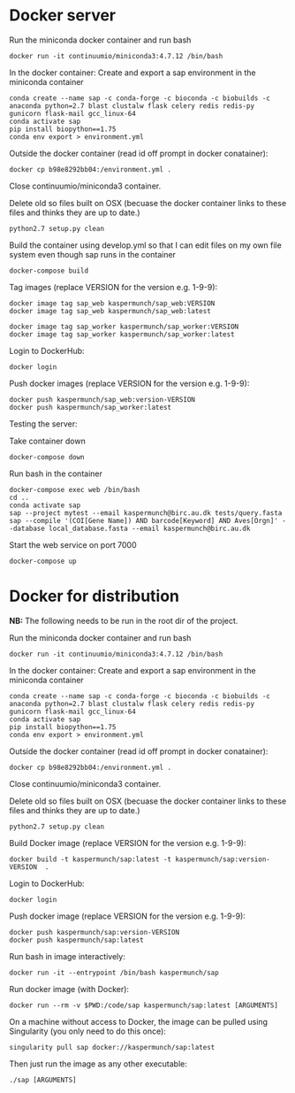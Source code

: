 

# Docker server

Run the miniconda docker container and run bash

    docker run -it continuumio/miniconda3:4.7.12 /bin/bash

In the docker container: Create and export a sap environment in the miniconda container

    conda create --name sap -c conda-forge -c bioconda -c biobuilds -c anaconda python=2.7 blast clustalw flask celery redis redis-py gunicorn flask-mail gcc_linux-64
    conda activate sap
    pip install biopython==1.75
    conda env export > environment.yml

Outside the docker container (read id off prompt in docker conatainer):

    docker cp b98e8292bb04:/environment.yml .

Close continuumio/miniconda3 container.

Delete old so files built on OSX (becuase the docker container links to these files and thinks they are up to date.)

    python2.7 setup.py clean

Build the container using develop.yml so that I can edit files on my own file system even though sap runs in the container

    docker-compose build

Tag images (replace VERSION for the version e.g. 1-9-9):

    docker image tag sap_web kaspermunch/sap_web:VERSION
    docker image tag sap_web kaspermunch/sap_web:latest

    docker image tag sap_worker kaspermunch/sap_worker:VERSION
    docker image tag sap_worker kaspermunch/sap_worker:latest

Login to DockerHub:

    docker login

Push docker images (replace VERSION for the version e.g. 1-9-9):

    docker push kaspermunch/sap_web:version-VERSION
    docker push kaspermunch/sap_worker:latest

Testing the server:

Take container down

    docker-compose down

Run bash in the container

    docker-compose exec web /bin/bash
    cd ..
    conda activate sap
    sap --project mytest --email kaspermunch@birc.au.dk tests/query.fasta
    sap --compile '(COI[Gene Name]) AND barcode[Keyword] AND Aves[Orgn]' --database local_database.fasta --email kaspermunch@birc.au.dk

Start the web service on port 7000

    docker-compose up

# Docker for distribution

**NB:** The following needs to be run in the root dir of the project.

Run the miniconda docker container and run bash

    docker run -it continuumio/miniconda3:4.7.12 /bin/bash

In the docker container: Create and export a sap environment in the miniconda container

    conda create --name sap -c conda-forge -c bioconda -c biobuilds -c anaconda python=2.7 blast clustalw flask celery redis redis-py gunicorn flask-mail gcc_linux-64
    conda activate sap
    pip install biopython==1.75
    conda env export > environment.yml

Outside the docker container (read id off prompt in docker conatainer):

    docker cp b98e8292bb04:/environment.yml .

Close continuumio/miniconda3 container.

Delete old so files built on OSX (becuase the docker container links to these files and thinks they are up to date.)

    python2.7 setup.py clean

Build Docker image (replace VERSION for the version e.g. 1-9-9):

    docker build -t kaspermunch/sap:latest -t kaspermunch/sap:version-VERSION  .

Login to DockerHub:

    docker login

Push docker image (replace VERSION for the version e.g. 1-9-9):

    docker push kaspermunch/sap:version-VERSION
    docker push kaspermunch/sap:latest

Run bash in image interactively:

    docker run -it --entrypoint /bin/bash kaspermunch/sap

Run docker image (with Docker):

    docker run --rm -v $PWD:/code/sap kaspermunch/sap:latest [ARGUMENTS]

On a machine without access to Docker, the image can be pulled using Singularity (you only need to do this once):

    singularity pull sap docker://kaspermunch/sap:latest

Then just run the image as any other executable:

    ./sap [ARGUMENTS]



